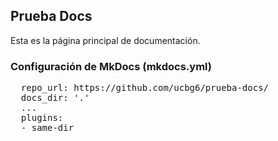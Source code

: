 
## Prueba Docs

Esta es la página principal de documentación.

### Configuración de MkDocs (mkdocs.yml)
<pre>
  repo_url: https://github.com/ucbg6/prueba-docs/
  docs_dir: '.'
  ...
  plugins:
  - same-dir
</pre>

